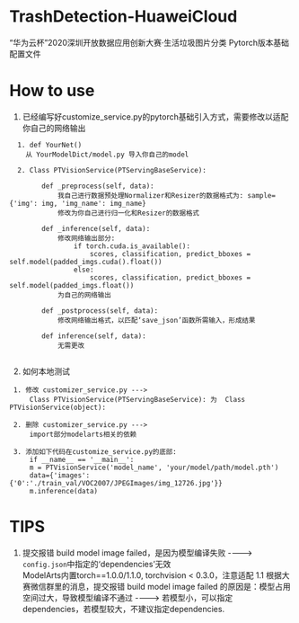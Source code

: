 # TrashDetection-HuaweiCloud
“华为云杯”2020深圳开放数据应用创新大赛·生活垃圾图片分类 Pytorch版本基础配置文件

# How to use
1. 已经编写好customize_service.py的pytorch基础引入方式，需要修改以适配你自己的网络输出
```
  1. def YourNet()
    从 YourModelDict/model.py 导入你自己的model
    
  2. Class PTVisionService(PTServingBaseService):
  
        def _preprocess(self, data):
            我自己进行数据预处理Normalizer和Resizer的数据格式为: sample={'img': img, 'img_name': img_name}
            修改为你自己进行归一化和Resizer的数据格式

        def _inference(self, data):
            修改网络输出部分:
                if torch.cuda.is_available():
                    scores, classification, predict_bboxes = self.model(padded_imgs.cuda().float())
                else:
                    scores, classification, predict_bboxes = self.model(padded_imgs.float())
            为自己的网络输出

        def _postprocess(self, data):
            修改网络输出格式，以匹配‘save_json’函数所需输入，形成结果

        def inference(self, data):
            无需更改
      
 ```
 2. 如何本地测试
 ```
  1. 修改 customizer_service.py ---> 
      Class PTVisionService(PTServingBaseService): 为  Class PTVisionService(object):
  
  2. 删除 customizer_service.py ---> 
      import部分modelarts相关的依赖
  
  3. 添加如下代码在customize_service.py的底部:
      if __name__ == '__main__':
      m = PTVisionService('model_name', 'your/model/path/model.pth')
      data={'images':{'0':'./train_val/VOC2007/JPEGImages/img_12726.jpg'}}
      m.inference(data)
 ```

# TIPS
  1. 提交报错 build model image failed，是因为模型编译失败 ----> `config.json`中指定的‘dependencies’无效<br>
  ModelArts内置torch==1.0.0/1.1.0, torchvision < 0.3.0，注意适配
    1.1 根据大赛微信群里的消息，提交报错 build model image failed 的原因是：模型占用空间过大，导致模型编译不通过 ----> 若模型小，可以指定dependencies，若模型较大，不建议指定dependencies.
